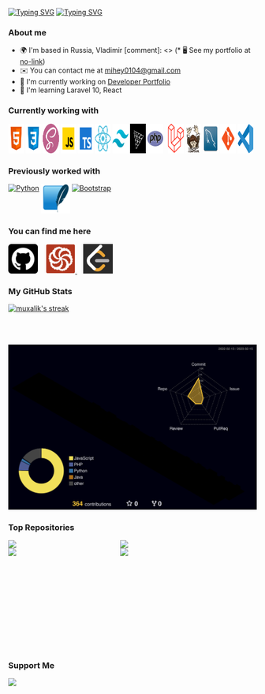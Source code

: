 [![Typing SVG](https://readme-typing-svg.demolab.com?font=Fira+Code&weight=600&size=55&duration=2000&pause=1000000&color=F75C7E&center=true&vCenter=true&width=1000&height=100&lines=Mihail+Kornilov)](https://git.io/typing-svg)
[![Typing SVG](https://readme-typing-svg.herokuapp.com?font=Fira+Code&weight=500&size=35&duration=3500&pause=700&center=true&vCenter=true&width=1000&lines=Backend+Developer;PHP/Laravel+Developer&color=f75c7e)](https://git.io/typing-svg)

### About me

* 🌍  I'm based in Russia, Vladimir
[comment]: <> (* 🖥️  See my portfolio at [no-link](https://))
* ✉️  You can contact me at [mihey0104@gmail.com](mailto:mihey0104@gmail.com)
* 🚀  I'm currently working on [Developer Portfolio](http://github.com/muxalik/developer-portfolio)
* 🧠  I'm learning Laravel 10, React

### Currently working with

<p align="left" style="display: flex; gap: 3px">
    <a href="https://developer.mozilla.org/en-US/docs/Glossary/HTML5" target="_blank" rel="noreferrer">
        <img src="icons/html.png" width="60" height="60" alt="HTML5" />
    </a>
    <a href="https://www.w3.org/TR/CSS/#css" target="_blank" rel="noreferrer">
        <img src="icons/css.png" width="60" height="60" alt="CSS3" />
    </a>
    <a href="https://sass-lang.com/" target="_blank" rel="noreferrer">
        <img src="icons/sass.png" width="60" height="60" alt="Sass" />
    </a>
    <a href="https://developer.mozilla.org/en-US/docs/Web/JavaScript" target="_blank" rel="noreferrer">
        <img src="icons/javascript.png" width="60" height="60" alt="JavaScript" />
    </a>
    <a href="https://developer.mozilla.org/en-US/docs/Web/TypeScript" target="_blank" rel="noreferrer">
        <img src="icons/typescript.png" width="60" height="60" alt="TypeScript" />
    </a>
    <a href="#" target="_blank" rel="noreferrer">
        <img src="icons/reactjs.png" width="60" height="60" alt="React" />
    </a>
    <a href="#" target="_blank" rel="noreferrer">
        <img src="icons/tailwind.png" width="60" height="60" alt="Tailwind" />
    </a>
    <a href="#" target="_blank" rel="noreferrer">
        <img src="icons/threejs.png" width="60" height="60" alt="Three.js" />
    </a>
    <a href="https://www.php.net/" target="_blank" rel="noreferrer">
        <img src="icons/php.png" width="60" height="60" alt="PHP" />
    </a>
    &nbsp;
    <a href="https://laravel.com/" target="_blank" rel="noreferrer">
        <img src="icons/laravel.png" width="60" height="60" alt="Laravel" />
    </a>
    <a href="https://getcomposer.org/" target="_blank" rel="noreferrer">
        <img src="icons/composer.png" width="60" height="60" alt="Composer" />
    </a>
    <a href="#" target="_blank" rel="noreferrer">
        <img src="icons/mysql.png" width="60" height="60" alt="Mysql" />
    </a>
    <a href="https://git-scm.com/" target="_blank" rel="noreferrer">
        <img src="icons/git.png" width="60" height="60" alt="Git" />
    </a>
    <a href="#" target="_blank" rel="noreferrer">
        <img src="icons/vscode.png" width="60" height="60" alt="VSCode" />
    </a>
    &nbsp;
</p>

### Previously worked with

<p style="display: flex; gap: 3px">
    <a href="https://www.python.org/" target="_blank" rel="noreferrer">
        <img src="https://raw.githubusercontent.com/danielcranney/readme-generator/main/public/icons/skills/python-colored.svg" width="60" height="60" alt="Python" />
    </a>
    <a href="https://www.sqlite.org/" target="_blank" rel="noreferrer">
        <img src="icons/SQLite.png" width="60" height="60" alt="SQLite" />
    </a>
    <a href="https://getbootstrap.com/" target="_blank" rel="noreferrer">
        <img src="https://raw.githubusercontent.com/danielcranney/readme-generator/main/public/icons/skills/bootstrap-colored.svg" width="60" height="60" alt="Bootstrap" />
    </a>
</p>

### You can find me here

<p align="left">
    <a href="https://www.github.com/muxalik" target="_blank" rel="noreferrer" style="color: white;">
        <img src="icons/github.png" width="60" height="60"/>
    </a>&nbsp;&nbsp;
    <a href="https://www.codewars.com/users/MashkaKakashka2011" target="_blank" rel="noreferrer">
        <img src="icons/codewars.svg" width="60" height="60" />
    </a>&nbsp;&nbsp;
    <a href="https://leetcode.com/Mihey0104/" target="_blank" rel="noreferrer">
        <img src="icons/Leetcode.jpg" width="60" height="60" />
    </a>
</p>

### My GitHub Stats
    
<a href="http://www.github.com/muxalik">
    <img title="🔥 Get streak stats for your profile at git.io/streak-stats" alt="muxalik's streak" src="https://streak-stats.demolab.com/?user=muxalik&theme=monokai-metallian&hide_border=true" />
</a>
<br />
<br />
<!-- <a href="http://www.github.com/muxalik">
    <img src="https://github-readme-activity-graph.cyclic.app/graph?username=muxalik&bg_color=1f212e&color=fecd71&line=f75c7e&point=ffffff&area_color=1c1917&area=true&hide_border=true&custom_title=Muxalik's%20GitHub%20Contribution%20Graph" alt="GitHub Commits Graph" />
</a> -->
<br /><br />

![](./profile-3d-contrib/profile-night-rainbow.svg)

### Top Repositories
<p align="left">
    <a href="https://github.com/muxalik/laravel_blog" align="left"><img align="left" width="45%" src="https://github-readme-stats.vercel.app/api/pin/?username=muxalik&repo=laravel_blog&title_color=f75c7e&text_color=ffffff&icon_color=f75c7e&bg_color=1f212e&hide_border=true&locale=en" /></a>
    <a href="https://github.com/muxalik/IT_Company_Api" align="left"><img align="left" width="45%" src="https://github-readme-stats.vercel.app/api/pin/?username=muxalik&repo=IT_Company_Api&title_color=f75c7e&text_color=ffffff&icon_color=f75c7e&bg_color=1f212e&hide_border=true&locale=en" /></a>
    <a href="https://github.com/muxalik/laravel-broadcasting" align="left"><img align="left" width="45%" src="https://github-readme-stats.vercel.app/api/pin/?username=muxalik&repo=laravel-broadcasting&title_color=f75c7e&text_color=ffffff&icon_color=f75c7e&bg_color=1f212e&hide_border=true&locale=en" /></a>
    <a href="https://github.com/muxalik/developer-portfolio" align="left"><img align="left" width="45%" src="https://github-readme-stats.vercel.app/api/pin/?username=muxalik&repo=developer-portfolio&title_color=f75c7e&text_color=ffffff&icon_color=f75c7e&bg_color=1f212e&hide_border=true&locale=en" /></a>
</p>
<br /><br /><br /><br /><br /><br /><br /><br /><br /><br /><br /><br /><br />

### Support Me
<p align="left">
    <a href="https://www.buymeacoffee.com/muxailk">
        <img src="https://cdn.buymeacoffee.com/buttons/v2/default-yellow.png" width="200" />
    </a>
</p>
